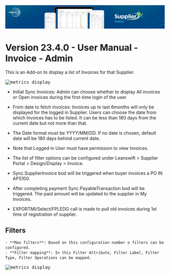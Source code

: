 <img alt ="Supplier Portal Banner" src="../../images/pwa/SupplierPortal_Banner.png">

# Version 23.4.0 - User Manual - Invoice - Admin 

This is an Add-on to display a list of Invoices for that Supplier.

<kbd>
<img alt="metrics display" src="../../images/usermanual/invoice-settings.png"> 
</kbd>

- Initial Sync Invoices: Admin can choose whether to display All invoices or Open invoices during the first-time login of the user.
- From date to fetch invoices: Invoices up to last 6months will only be displayed for the logged in Supplier. Users can choose the date from which Invoices has to be listed. It can be less than 180 days from the current date but not more than that. 
- The Date format must be YYYY/MM/DD. If no date is chosen, default date will be 180 days behind current date. 
- Note that Logged in User must have permission to view Invoices. 

- The list of filter options can be configured under Leanswift > Supplier Portal > Design/Display > Invoice. 
- Sync.SupplierInvoice bod will be triggered when buyer invoices a PO IN APS100. 
- After completing payment Sync.PayableTransaction bod will be triggered. The paid amount will be updated to the supplier in My Invoices. 
- EXPORTMI/Select/FPLEDG call is made to pull old invoices during 1st time of registration of supplier. 

## **Filters** 

    - **Max filters**: Based on this configuration number o filters can be configured. 
    - **Filter mapping**: In this Filter Attribute, Filter Label, Filter Type, Filter Operations can be mapped. 

<kbd>
<img alt="metrics display" src="../../images/usermanual/invoice-filter-settings.png"> 
</kbd>



